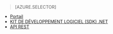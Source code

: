 ﻿> [AZURE.SELECTOR]
- [Portail](/documentation/articles/media-services-manage-content#publish/)
- [KIT DE DÉVELOPPEMENT LOGICIEL (SDK) .NET](/documentation/articles/media-services-deliver-streaming-content/)
- [API REST](/documentation/articles/media-services-rest-deliver-streaming-content)

<!--HONumber=47-->
